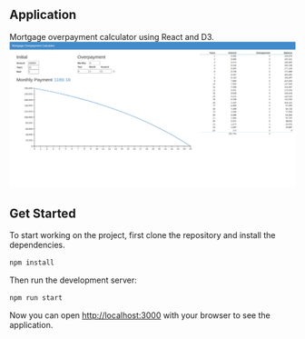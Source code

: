 ## Application

Mortgage overpayment calculator using React and D3.
![The running application](docs/app.png)

## Get Started

To start working on the project, first clone the repository and install the dependencies.

```bash
npm install
```

Then run the development server:

```bash
npm run start
```

Now you can open [http://localhost:3000](http://localhost:3000) with your browser to see the application.
